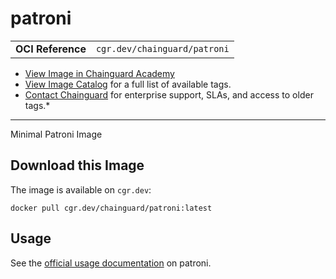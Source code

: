 <!--monopod:start-->
# patroni
| | |
| - | - |
| **OCI Reference** | `cgr.dev/chainguard/patroni` |


* [View Image in Chainguard Academy](https://edu.chainguard.dev/chainguard/chainguard-images/reference/patroni/overview/)
* [View Image Catalog](https://console.enforce.dev/images/catalog) for a full list of available tags.
* [Contact Chainguard](https://www.chainguard.dev/chainguard-images) for enterprise support, SLAs, and access to older tags.*

---
<!--monopod:end-->

<!--overview:start-->
Minimal Patroni Image
<!--overview:end-->

<!--getting:start-->
## Download this Image
The image is available on `cgr.dev`:

```
docker pull cgr.dev/chainguard/patroni:latest
```
<!--getting:end-->

<!--body:start-->
## Usage

See the [official usage documentation](https://patroni.readthedocs.io/en/latest/) on patroni. 

<!--body:end-->
